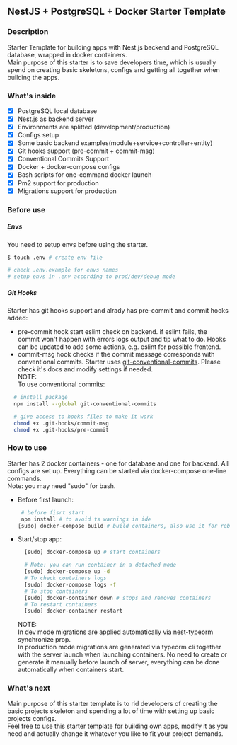 ## NestJS + PostgreSQL + Docker Starter Template

### Description

Starter Template for building apps with Nest.js backend and PostgreSQL database, wrapped in docker containers.<br/>
Main purpose of this starter is to save developers time, which is usually spend on creating basic skeletons, configs and getting all together when building the apps.

### What's inside

- [x] PostgreSQL local database
- [x] Nest.js as backend server
- [x] Environments are splitted (development/production)
- [x] Configs setup
- [x] Some basic backend examples(module+service+controller+entity)
- [x] Git hooks support (pre-commit + commit-msg)
- [x] Conventional Commits Support
- [x] Docker + docker-compose configs
- [x] Bash scripts for one-command docker launch
- [x] Pm2 support for production
- [x] Migrations support for production

### Before use

##### Envs

You need to setup envs before using the starter.<br/>

```bash
$ touch .env # create env file

# check .env.example for envs names
# setup envs in .env according to prod/dev/debug mode
```

##### Git Hooks

Starter has git hooks support and alrady has pre-commit and commit hooks added:

- pre-commit hook start eslint check on backend. if eslint fails, the commit won't happen with errors logs output and tip what to do. Hooks can be updated to add some actions, e.g. eslint for possible frontend.
- commit-msg hook checks if the commit message corresponds with conventional commits. Starter uses [git-conventional-commits](https://github.com/qoomon/git-conventional-commits). Please check it's docs and modify settings if needed.<br/>
  NOTE: <br/>
  To use conventional commits:

```bash
  # install package
  npm install --global git-conventional-commits

  # give access to hooks files to make it work
  chmod +x .git-hooks/commit-msg
  chmod +x .git-hooks/pre-commit

```

### How to use

Starter has 2 docker containers - one for database and one for backend. All configs are set up. Everything can be started via docker-compose one-line commands.<br/>
Note: you may need "sudo" for bash.

- Before first launch:<br/>

  ```bash
   # before fisrt start
   npm install # to avoid ts warnings in ide
  [sudo] docker-compose build # build containers, also use it for rebuilding existing containers
  ```

- Start/stop app:<br/>

  ```bash
    [sudo] docker-compose up # start containers

    # Note: you can run container in a detached mode
    [sudo] docker-compose up -d
    # To check containers logs
    [sudo] docker-compose logs -f
    # To stop containers
    [sudo] docker-container down # stops and removes containers
    # To restart containers
    [sudo] docker-container restart
  ```

  NOTE:<br/>
  In dev mode migrations are applied automatically via nest-typeorm synchronize prop.<br/>
  In production mode migrations are generated via typeorm cli together with the server launch when launching containers. No need to create or generate it manually before launch of server, everything can be done automatically when containers start.

### What's next

Main purpose of this starter template is to rid developers of creating the basic projects skeleton and spending a lot of time with setting up basic projects configs.<br/>
Feel free to use this starter template for building own apps, modify it as you need and actually change it whatever you like to fit your project demands.
